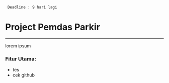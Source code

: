 ``` Deadline : 9 hari lagi```
# Project Pemdas Parkir
---
lorem ipsum

### Fitur Utama:
- tes
- cek github
